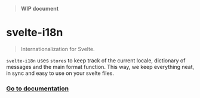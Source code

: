 > **WIP document**

# svelte-i18n

> Internationalization for Svelte.

`svelte-i18n` uses `stores` to keep track of the current locale, dictionary of messages and the main format function. This way, we keep everything neat, in sync and easy to use on your svelte files.

### [Go to documentation](https://github.com/kaisermann/svelte-i18n/wiki)
